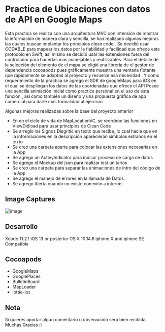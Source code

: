 # Practica de Ubicaciones con datos de  API en Google Maps

Esta practica se realiza con una arquitectura MVC con intensión de mostrar  la información de manera clara y sencilla, se han realizado algunas mejoras las cuales buscan implantar los principios clean code .
Se decidió usar  CODABLE para mapear los datos por la fiabilidad y facilidad que ofrece este protocolo en Swift, así mismo se decidió usar  las extensiones fuera del controlador para hacerlas mas manejables y reutilizables. Para el detalle de la selección del elemento de el mapa se eligió una librería de el gestor de dependencia  cocoapods pues gráficamente muestra una ventana flotante que rápidamente se adaptad al proyecto y resuelve esa necesidad . Y como requerimiento de la practica se agrego el SDK de googleMaps para iOS en el cual se despliegan los datos de las coordenadas que ofrece el API
Posee una sencilla animación inicial como practica  personal en el uso de esta función , así como también un diseño y una propuesta gráfica de app comercial para darle más formalidad al ejercicio

Algunas mejoras realizadas sobre la base del proyecto anterior

- En en el ciclo de vida de MapLocationVC, se reordeno las funciones en ViewDidload para usar principios de Clean Code
- Se arreglo  los Signos Diagritic en texto que recibe, lo cual hacia que en la informaciones en la descripción aparecieran símbolos extraños en el texto
- Se creo una carpeta aparte para colocar las extensiones necesarias en la App
- Se agrego un ActivyIndicator para indicar proceso  de carga de datos
- Se agrego el Mockup del json para realizar  test unitarios
- Se creo una carpeta para separar las animaciones de intro del código de  la App
- Se agrego el manejo de errores en la llamada de Datos 
- Se agrego Alerta cuando no existe conexión a internet


## Image Captures

![image](imgMoveAndGo)

## Desarrollo

Xcode 11.2.1
iOS 13 or posterior
OS X 10.14.6
iphone X and iphone SE Compatible

## Cocoapods

- GoogleMaps
- GooglePlaces
- BulletinBoard
- MapLoader
- lottie-ios


## Nota
Si quieres aportar algun comentario u observación sera bien recibida. Muchas Gracias :)
